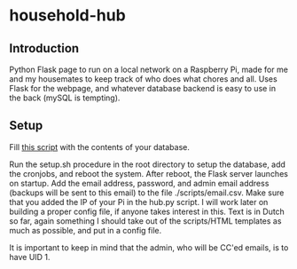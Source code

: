 # household-hub

## Introduction

Python Flask page to run on a local network on a Raspberry Pi, made for me and my housemates to keep track of who does what chores and all.
Uses Flask for the webpage, and whatever database backend is easy to use in the back (mySQL is tempting).

## Setup

Fill [this script](./scripts/initializeDB.sql) with the contents of your database.

Run the setup.sh procedure in the root directory to setup the database, add the cronjobs, and reboot the system. After reboot, the Flask server launches on startup. Add the email address, password, and admin email address (backups will be sent to this email) to the file ./scripts/email.csv. Make sure that you added the IP of your Pi in the hub.py script. I will work later on building a proper config file, if anyone takes interest in this. Text is in Dutch so far, again something I should take out of the scripts/HTML templates as much as possible, and put in a config file.

It is important to keep in mind that the admin, who will be CC'ed emails, is to have UID 1.
